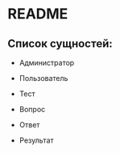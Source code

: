 # README

## Список сущностей:

* Администратор

* Пользователь

* Тест

* Вопрос

* Ответ

* Результат